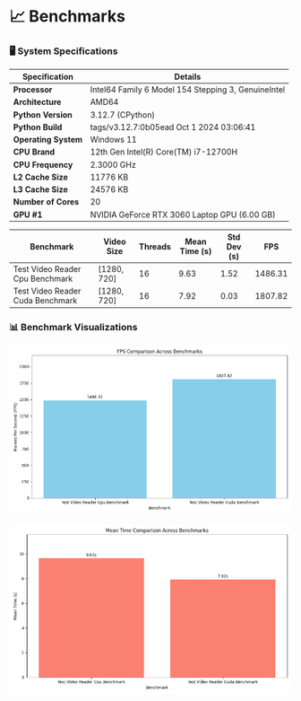 # 📈 **Benchmarks**
<!-- BENCHMARKS_START -->

### 🖥️ **System Specifications**

| Specification         | Details                                 |
|-----------------------|-----------------------------------------|
| **Processor**         | Intel64 Family 6 Model 154 Stepping 3, GenuineIntel |
| **Architecture**      | AMD64 |
| **Python Version**    | 3.12.7 (CPython) |
| **Python Build**      | tags/v3.12.7:0b05ead Oct  1 2024 03:06:41 |
| **Operating System**  | Windows 11 |
| **CPU Brand**         | 12th Gen Intel(R) Core(TM) i7-12700H |
| **CPU Frequency**     | 2.3000 GHz |
| **L2 Cache Size**     | 11776 KB |
| **L3 Cache Size**     | 24576 KB |
| **Number of Cores**   | 20 |
| **GPU #1**           | NVIDIA GeForce RTX 3060 Laptop GPU (6.00 GB) |


| Benchmark                      | Video Size  | Threads | Mean Time (s) | Std Dev (s) | FPS    |
|--------------------------------|-------------|---------|---------------|-------------|--------|
| Test Video Reader Cpu Benchmark | [1280, 720] | 16     | 9.63          | 1.52       | 1486.31 |
| Test Video Reader Cuda Benchmark | [1280, 720] | 16     | 7.92          | 0.03       | 1807.82 |


### 📊 **Benchmark Visualizations**

![FPS Comparison](scripts/benchmarks/fps_comparison.png)

![Mean Time Comparison](scripts/benchmarks/mean_time_comparison.png)



<!-- BENCHMARKS_END -->